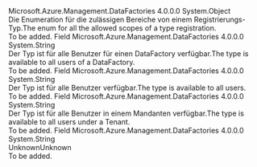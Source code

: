 <Type Name="RegistrationScope" FullName="Microsoft.Azure.Management.DataFactories.Core.Registration.Models.RegistrationScope">
  <TypeSignature Language="C#" Value="public static class RegistrationScope" />
  <TypeSignature Language="ILAsm" Value=".class public auto ansi abstract sealed beforefieldinit RegistrationScope extends System.Object" />
  <TypeSignature Language="DocId" Value="T:Microsoft.Azure.Management.DataFactories.Core.Registration.Models.RegistrationScope" />
  <TypeSignature Language="VB.NET" Value="Public Class RegistrationScope" />
  <TypeSignature Language="F#" Value="type RegistrationScope = class" />
  <AssemblyInfo>
    <AssemblyName>Microsoft.Azure.Management.DataFactories</AssemblyName>
    <AssemblyVersion>4.0.0.0</AssemblyVersion>
  </AssemblyInfo>
  <Base>
    <BaseTypeName>System.Object</BaseTypeName>
  </Base>
  <Interfaces />
  <Docs>
    <summary>
            <span data-ttu-id="173fd-101">Die Enumeration für die zulässigen Bereiche von einem Registrierungs-Typ.</span><span class="sxs-lookup"><span data-stu-id="173fd-101">The enum for all the allowed scopes of a type registration.</span></span>
            </summary>
    <remarks>To be added.</remarks>
  </Docs>
  <Members>
    <Member MemberName="DataFactory">
      <MemberSignature Language="C#" Value="public const string DataFactory;" />
      <MemberSignature Language="ILAsm" Value=".field public static literal string DataFactory" />
      <MemberSignature Language="DocId" Value="F:Microsoft.Azure.Management.DataFactories.Core.Registration.Models.RegistrationScope.DataFactory" />
      <MemberSignature Language="VB.NET" Value="Public Const DataFactory As String " />
      <MemberSignature Language="F#" Value="val mutable DataFactory : string" Usage="Microsoft.Azure.Management.DataFactories.Core.Registration.Models.RegistrationScope.DataFactory" />
      <MemberType>Field</MemberType>
      <AssemblyInfo>
        <AssemblyName>Microsoft.Azure.Management.DataFactories</AssemblyName>
        <AssemblyVersion>4.0.0.0</AssemblyVersion>
      </AssemblyInfo>
      <ReturnValue>
        <ReturnType>System.String</ReturnType>
      </ReturnValue>
      <Docs>
        <summary>
            <span data-ttu-id="173fd-102">Der Typ ist für alle Benutzer für einen DataFactory verfügbar.</span><span class="sxs-lookup"><span data-stu-id="173fd-102">The type is available to all users of a DataFactory.</span></span>
            </summary>
        <remarks>To be added.</remarks>
      </Docs>
    </Member>
    <Member MemberName="Global">
      <MemberSignature Language="C#" Value="public const string Global;" />
      <MemberSignature Language="ILAsm" Value=".field public static literal string Global" />
      <MemberSignature Language="DocId" Value="F:Microsoft.Azure.Management.DataFactories.Core.Registration.Models.RegistrationScope.Global" />
      <MemberSignature Language="VB.NET" Value="Public Const Global As String " />
      <MemberSignature Language="F#" Value="val mutable Global : string" Usage="Microsoft.Azure.Management.DataFactories.Core.Registration.Models.RegistrationScope.Global" />
      <MemberType>Field</MemberType>
      <AssemblyInfo>
        <AssemblyName>Microsoft.Azure.Management.DataFactories</AssemblyName>
        <AssemblyVersion>4.0.0.0</AssemblyVersion>
      </AssemblyInfo>
      <ReturnValue>
        <ReturnType>System.String</ReturnType>
      </ReturnValue>
      <Docs>
        <summary>
            <span data-ttu-id="173fd-103">Der Typ ist für alle Benutzer verfügbar.</span><span class="sxs-lookup"><span data-stu-id="173fd-103">The type is available to all users.</span></span>
            </summary>
        <remarks>To be added.</remarks>
      </Docs>
    </Member>
    <Member MemberName="Tenant">
      <MemberSignature Language="C#" Value="public const string Tenant;" />
      <MemberSignature Language="ILAsm" Value=".field public static literal string Tenant" />
      <MemberSignature Language="DocId" Value="F:Microsoft.Azure.Management.DataFactories.Core.Registration.Models.RegistrationScope.Tenant" />
      <MemberSignature Language="VB.NET" Value="Public Const Tenant As String " />
      <MemberSignature Language="F#" Value="val mutable Tenant : string" Usage="Microsoft.Azure.Management.DataFactories.Core.Registration.Models.RegistrationScope.Tenant" />
      <MemberType>Field</MemberType>
      <AssemblyInfo>
        <AssemblyName>Microsoft.Azure.Management.DataFactories</AssemblyName>
        <AssemblyVersion>4.0.0.0</AssemblyVersion>
      </AssemblyInfo>
      <ReturnValue>
        <ReturnType>System.String</ReturnType>
      </ReturnValue>
      <Docs>
        <summary>
            <span data-ttu-id="173fd-104">Der Typ ist für alle Benutzer in einem Mandanten verfügbar.</span><span class="sxs-lookup"><span data-stu-id="173fd-104">The type is available to all users under a Tenant.</span></span>
            </summary>
        <remarks>To be added.</remarks>
      </Docs>
    </Member>
    <Member MemberName="Unknown">
      <MemberSignature Language="C#" Value="public const string Unknown;" />
      <MemberSignature Language="ILAsm" Value=".field public static literal string Unknown" />
      <MemberSignature Language="DocId" Value="F:Microsoft.Azure.Management.DataFactories.Core.Registration.Models.RegistrationScope.Unknown" />
      <MemberSignature Language="VB.NET" Value="Public Const Unknown As String " />
      <MemberSignature Language="F#" Value="val mutable Unknown : string" Usage="Microsoft.Azure.Management.DataFactories.Core.Registration.Models.RegistrationScope.Unknown" />
      <MemberType>Field</MemberType>
      <AssemblyInfo>
        <AssemblyName>Microsoft.Azure.Management.DataFactories</AssemblyName>
        <AssemblyVersion>4.0.0.0</AssemblyVersion>
      </AssemblyInfo>
      <ReturnValue>
        <ReturnType>System.String</ReturnType>
      </ReturnValue>
      <Docs>
        <summary>
            <span data-ttu-id="173fd-105">Unknown</span><span class="sxs-lookup"><span data-stu-id="173fd-105">Unknown</span></span>
            </summary>
        <remarks>To be added.</remarks>
      </Docs>
    </Member>
  </Members>
</Type>
